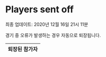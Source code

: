 # Players sent off
최종 업데이트: 2020년 12월 16일 21시 11분


경기 중 오류가 발생하는 경우 자동으로 퇴장됩니다.


| 퇴장된 참가자 |
|:---:|